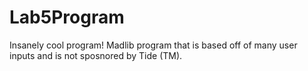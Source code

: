 # Lab5Program
Insanely cool program!
Madlib program that is based off of many user inputs and is not sposnored by Tide (TM).
